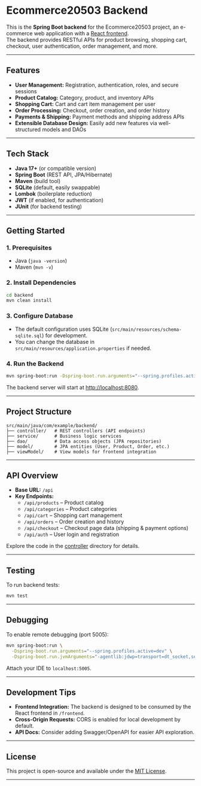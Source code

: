# Ecommerce20503 Backend

This is the **Spring Boot backend** for the Ecommerce20503 project, an e-commerce web application with a [React frontend](../frontend/README.md).  
The backend provides RESTful APIs for product browsing, shopping cart, checkout, user authentication, order management, and more.

---

## Features

- **User Management:** Registration, authentication, roles, and secure sessions
- **Product Catalog:** Category, product, and inventory APIs
- **Shopping Cart:** Cart and cart item management per user
- **Order Processing:** Checkout, order creation, and order history
- **Payments & Shipping:** Payment methods and shipping address APIs
- **Extensible Database Design:** Easily add new features via well-structured models and DAOs

---

## Tech Stack

- **Java 17+** (or compatible version)
- **Spring Boot** (REST API, JPA/Hibernate)
- **Maven** (build tool)
- **SQLite** (default, easily swappable)
- **Lombok** (boilerplate reduction)
- **JWT** (if enabled, for authentication)
- **JUnit** (for backend testing)

---

## Getting Started

### 1. Prerequisites

- Java (`java -version`)
- Maven (`mvn -v`)

### 2. Install Dependencies

```bash
cd backend
mvn clean install
```

### 3. Configure Database

- The default configuration uses SQLite (`src/main/resources/schema-sqlite.sql`) for development.
- You can change the database in `src/main/resources/application.properties` if needed.

### 4. Run the Backend

```bash
mvn spring-boot:run -Dspring-boot.run.arguments="--spring.profiles.active=prod" 
```

The backend server will start at [http://localhost:8080](http://localhost:8080).

---

## Project Structure

```
src/main/java/com/example/backend/
├── controller/   # REST controllers (API endpoints)
├── service/      # Business logic services
├── dao/          # Data access objects (JPA repositories)
├── model/        # JPA entities (User, Product, Order, etc.)
├── viewModel/    # View models for frontend integration
```

---

## API Overview

- **Base URL:** `/api`
- **Key Endpoints:**
    - `/api/products` – Product catalog
    - `/api/categories` – Product categories
    - `/api/cart` – Shopping cart management
    - `/api/orders` – Order creation and history
    - `/api/checkout` – Checkout page data (shipping & payment options)
    - `/api/auth` – User login and registration

Explore the code in the [controller](./src/main/java/com/example/backend/controller/) directory for details.

---

## Testing

To run backend tests:

```bash
mvn test
```

---

## Debugging

To enable remote debugging (port 5005):

```bash
mvn spring-boot:run \
  -Dspring-boot.run.arguments="--spring.profiles.active=dev" \
  -Dspring-boot.run.jvmArguments="-agentlib:jdwp=transport=dt_socket,server=y,suspend=n,address=5005"
```

Attach your IDE to `localhost:5005`.

---

## Development Tips

- **Frontend Integration:** The backend is designed to be consumed by the React frontend in `/frontend`.
- **Cross-Origin Requests:** CORS is enabled for local development by default.
- **API Docs:** Consider adding Swagger/OpenAPI for easier API exploration.

---

## License

This project is open-source and available under the [MIT License](../LICENSE).

---
